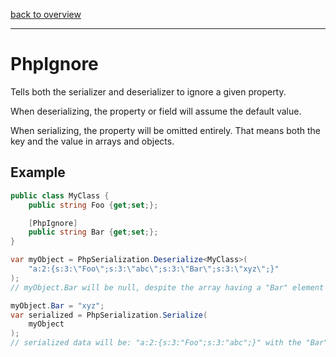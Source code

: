 
[back to overview](../Index.md)

---

# PhpIgnore

Tells both the serializer and deserializer to ignore a given property. 

When deserializing, the property or field will assume the default value.

When serializing, the property will be omitted entirely. That means both the key and the value in arrays and objects.

## Example

```C#
public class MyClass {
	public string Foo {get;set;};

	[PhpIgnore]
	public string Bar {get;set;};
}

var myObject = PhpSerialization.Deserialize<MyClass>(
	"a:2:{s:3:\"Foo\";s:3:\"abc\";s:3:\"Bar\";s:3:\"xyz\";}"
);
// myObject.Bar will be null, despite the array having a "Bar" element with a value.

myObject.Bar = "xyz";
var serialized = PhpSerialization.Serialize(
	myObject
);
// serialized data will be: "a:2:{s:3:"Foo";s:3:"abc";}" with the "Bar" property ignored.
```
